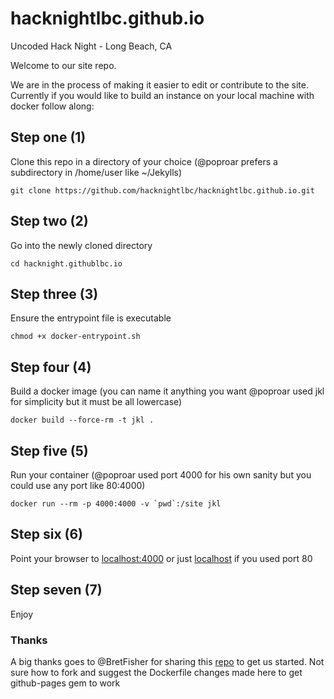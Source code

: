 # hacknightlbc.github.io
Uncoded Hack Night - Long Beach, CA

Welcome to our site repo.

We are in the process of making it easier to edit or contribute to the site.
Currently if you would like to build an instance on your local machine with docker follow along:

## Step one (1)
Clone this repo in a directory of your choice (@poproar prefers a subdirectory in /home/user like ~/Jekylls)

```git clone https://github.com/hacknightlbc/hacknightlbc.github.io.git```

## Step two (2)
Go into the newly cloned directory

```cd hacknight.githublbc.io```

## Step three (3)
Ensure the entrypoint file is executable

```chmod +x docker-entrypoint.sh```

## Step four (4)
Build a docker image (you can name it anything you want @poproar used jkl for simplicity but it must be all lowercase)

```docker build --force-rm -t jkl .```

## Step five (5)
Run your container (@poproar used port 4000 for his own sanity but you could use any port like 80:4000)

```docker run --rm -p 4000:4000 -v `pwd`:/site jkl```

## Step six (6)
Point your browser to [localhost:4000](http://localhost:4000) or just [localhost](http://localhost) if you used port 80

## Step seven (7)
Enjoy

### Thanks
A big thanks goes to @BretFisher for sharing this [repo](https://github.com/BretFisher/jekyll-serve) to get us started.
Not sure how to fork and suggest the Dockerfile changes made here to get github-pages gem to work
